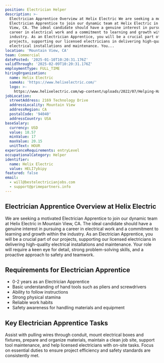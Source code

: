 ```yaml
---
position: Electrician Helper
description: >-
  Electrician Apprentice Overview at Helix Electric We are seeking a motivated
  Electrician Apprentice to join our dynamic team at Helix Electric in Mountain
  View, CA. The ideal candidate should have a genuine interest in pursuing a
  career in electrical work and a commitment to learning and growth within the
  industry. As an Electrician Apprentice, you will be a crucial part of our
  projects, supporting our licensed electricians in delivering high-quality
  electrical installations and maintenance. You...
location: 'Mountain View, CA'
team: Commercial
datePosted: '2025-01-10T10:20:31.176Z'
validThrough: '2025-02-09T10:20:31.176Z'
employmentType: FULL_TIME
hiringOrganization:
  name: Helix Electric
  sameAs: 'https://www.helixelectric.com/'
  logo: >-
    https://www.helixelectric.com/wp-content/uploads/2022/07/Helping-Hands-Logo_Blue-e1656694113799.jpg
jobLocation:
  streetAddress: 2169 Technology Drive
  addressLocality: Mountain View
  addressRegion: CA
  postalCode: '94040'
  addressCountry: USA
baseSalary:
  currency: USD
  value: 18.57
  minValue: 17
  maxValue: 20.15
  unitText: HOUR
experienceRequirements: entryLevel
occupationalCategory: Helper
identifier:
  name: Helix Electric
  value: HELI7ybipy
featured: false
email:
  - will@bestelectricianjobs.com
  - support@primepartners.info
---
```




## Electrician Apprentice Overview at Helix Electric
We are seeking a motivated Electrician Apprentice to join our dynamic team at Helix Electric in Mountain View, CA. The ideal candidate should have a genuine interest in pursuing a career in electrical work and a commitment to learning and growth within the industry. As an Electrician Apprentice, you will be a crucial part of our projects, supporting our licensed electricians in delivering high-quality electrical installations and maintenance. Your role will require a keen eye for detail, strong problem-solving skills, and a proactive approach to safety and teamwork.

## Requirements for Electrician Apprentice
- 0-2 years as an Electrician Apprentice
- Basic understanding of hand tools such as pliers and screwdrivers
- Ability to follow instructions
- Strong physical stamina
- Reliable work habits
- Safety awareness for handling materials and equipment

## Key Electrician Apprentice Tasks
Assist with pulling wires through conduit, mount electrical boxes and fixtures, prepare and organize materials, maintain a clean job site, support tool maintenance, and help licensed electricians with on-site tasks. Focus on essential duties to ensure project efficiency and safety standards are consistently met.